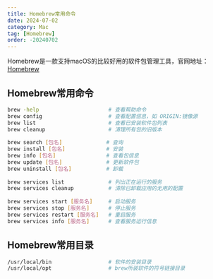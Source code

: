 ```yaml
---
title: Homebrew常用命令
date: 2024-07-02
category: Mac
tag: [Homebrew]
order: -20240702
---
```


Homebrew是一款支持macOS的比较好用的软件包管理工具，官网地址：[Homebrew](https://brew.sh/zh-cn/)

## Homebrew常用命令

```bash
brew -help                      # 查看帮助命令
brew config                     # 查看配置信息，如 ORIGIN:镜像源
brew list                       # 查看已安装软件包列表
brew cleanup                    # 清理所有包的旧版本
 
brew search [包名]              # 查询
brew install [包名]             # 安装
brew info [包名]                # 查看包信息
brew update [包名]              # 更新软件包
brew uninstall [包名]           # 卸载
 
brew services list              # 列出正在运行的服务
brew services cleanup           # 清除已卸载应用的无用的配置
 
brew services start [服务名]     # 启动服务
brew services stop [服务名]      # 停止服务
brew services restart [服务名]   # 重启服务
brew services info [服务名]      # 查看服务运行信息
```

## Homebrew常用目录

```bash
/usr/local/bin                  # 软件的安装目录
/usr/local/opt                  # brew所装软件的符号链接目录
```
